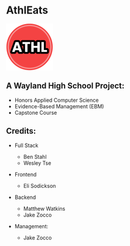 # AthlEats
<img align="center" src="./static/images/athleats-logo.png" alt="Athleats-Logo" width="128"/>

## A Wayland High School Project: 
- Honors Applied Computer Science
- Evidence-Based Management (EBM)
- Capstone Course 


## Credits: 
- Full Stack
  - Ben Stahl
  - Wesley Tse

- Frontend
  - Eli Sodickson

- Backend
  - Matthew Watkins
  - Jake Zocco

- Management:
  - Jake Zocco




